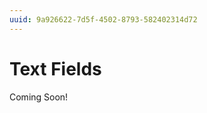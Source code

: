 ```yaml
---
uuid: 9a926622-7d5f-4502-8793-582402314d72
---
```

# Text Fields

Coming Soon!

<!--
TASK: Bring up validations and other object features you can use with each type of text field.

## Text

> Previously 'String'

Stores simple text values up to 280 characters; after creating a Text field, you can configure it to limit the number of characters allowed.

Headless Data Type: String

## Long Text

> Previously 'Clob'

Stores a text box value that supports up to 65,000 characters; after creating a Long Text field, you can configure it to limit the number of characters allowed.

Headless Data Type: Clob

## Rich Text 

> Previously 'Clob'

Stores text with advanced formatting tools and media elements (e.g., images, videos, audio). Use this field type to create rich text compositions that include images, links, and other elements.

Headless Data Type: Clob

## Related Topics

* [Fields](../fields.md)
* [Adding Custom Validations](../validations/adding-custom-validations.md)
-->
